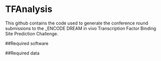 # TFAnalysis
This github contains the code used to generate the conference round submissions to the _ENCODE DREAM in vivo Transcription Factor Binding Site Prediction Challenge.

##Required software

##Required data
